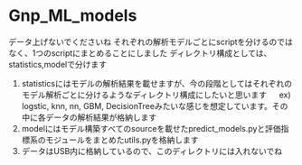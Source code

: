 # Gnp_ML_models
データ上げないでくださいね
それぞれの解析モデルごとにscriptを分けるのではなく、1つのscriptにまとめることにしました
ディレクトリ構成としては、statistics,modelで分けます

1. statisticsにはモデルの解析結果を載せますが、今の段階としてはそれぞれのモデル解析ごとに分けるようなディレクトリ構成にしたいと思います
　 ex) logstic, knn, nn, GBM, DecisionTreeみたいな感じを想定しています。その中に各データの解析結果が格納します
2. modelにはモデル構築すべてのsourceを載せたpredict_models.pyと評価指標系のモジュールをまとめたutils.pyを格納します
3. データはUSB内に格納しているので、このディレクトリには入れないでね
